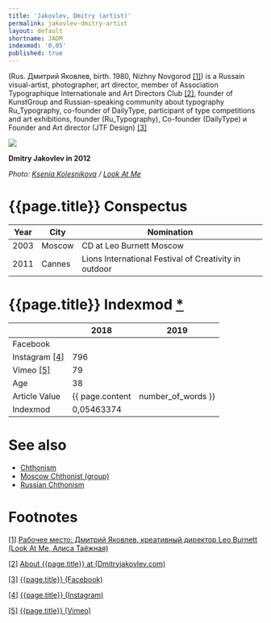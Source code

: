 ```yaml
---
title: 'Jakovlev, Dmitry (artist)'
permalink: jakovlev-dmitry-artist
layout: default
shortname: JADM
indexmod: '0,05'
published: true
---
```


(Rus. Дмитрий Яковлев, birth. 1980, Nizhny Novgorod <span id="a1">[\[1\]](#f1)</span>) is a Russain visual-artist, photographer, art director, member of Association Typographique Internationale and Art Directors Club <span id="a2">[\[2\]](#f2)</span>, founder of KunstGroup and Russian-speaking community about typography Ru_Typography, co-founder of DailyType, participant of type competitions and art exhibitions, founder (Ru_Typography), Co-founder (DailyType) и Founder and Art director (JTF Design) <span id="a3">[\[3\]](#f3)</span>

![](http://lamcdn.net/lookatme.ru/post_image-image/gZykp5YP0sQBYCK9zcQsOg-article.jpg)

**Dmitry Jakovlev in 2012**

*Photo: [Ksenia Kolesnikova](kolesnikova-ksenia) / [Look At Me](http://www.lookatme.ru/mag/archive/experience-other/158205-rabochee-mesto-mitya-yakovlev-leo-burnett)*

# {{page.title}} Conspectus

|Year|City|Nomination|
|-|-|-|
|2003|Moscow|CD at Leo Burnett Moscow|
|2011|Cannes|Lions International Festival of Creativity in outdoor|

# {{page.title}} Indexmod [*](indexmod)

||2018|2019|
|-|-|-|
|Facebook|||
|Instagram <span id="a4">[\[4\]](#f4)</span>|796||
|Vimeo <span id="a5">[\[5\]](#f5)</span>|79||
|Age|38||
|Article Value|{{ page.content | number_of_words }}||
|Indexmod|0,05463374||

# See also

+ [Chthonism](chthonism)
+ [Moscow Chthonist (group)](moscow-chthonist-group)
+ [Russian Chthonism](russian-chthonism)

# Footnotes

[[1]](#a1) <span id="f1"></span> [Рабочее место: Дмитрий Яковлев, креативный директор Leo Burnett (Look At Me, Алиса Таёжная)](http://www.lookatme.ru/mag/archive/experience-other/158205-rabochee-mesto-mitya-yakovlev-leo-burnett)

[[2]](#a2) <span id="f2"></span> [About {{page.title}} at (Dmitryjakovlev.com)](http://www.dmitryjakovlev.com/)

[[3]](#a3) <span id="f3"></span> [{{page.title}} (Facebook)](https://www.facebook.com/dmitry.yakovlev)

[[4]](#a4) <span id="f4"></span> [{{page.title}} (Instagram)](https://www.instagram.com/kunstgroup/)

[[5]](#a5) <span id="f5"></span> [{{page.title}} (Vimeo)](https://vimeo.com/jakovlev/)
